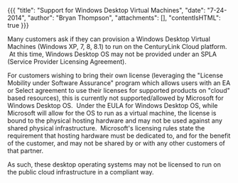 {{{
  "title": "Support for Windows Desktop Virtual Machines",
  "date": "7-24-2014",
  "author": "Bryan Thompson",
  "attachments": [],
  "contentIsHTML": true
}}}

<p>Many customers ask if they can provision a Windows Desktop Virtual Machines (Windows XP, 7, 8, 8.1) to run on the CenturyLink Cloud platform. &nbsp;At this time, Windows Desktop OS may not be provided under an SPLA (Service Provider Licensing Agreement).
  &nbsp;</p>
<p>For customers wishing to bring their own license (leveraging the "License Mobility under Software Assurance" program which allows users with an EA or Select agreement to use their licenses for supported products on "cloud" based resources), this is currently
  not supported/allowed by Microsoft for Windows Desktop OS. &nbsp;Under the EULA for Windows Desktop OS, while Microsoft will allow for the OS to run as a virtual machine, the license is bound to the physical hosting hardware and may not be used against
  any shared physical infrastructure. &nbsp;Microsoft's licensing rules state the requirement that hosting hardware must be dedicated to, and for the benefit of the customer, and may not be shared by or with any other customers of that partner. &nbsp;</p>
<p>As such, these desktop operating systems may not be licensed to run on the public cloud infrastructure in a compliant way.&nbsp;</p>